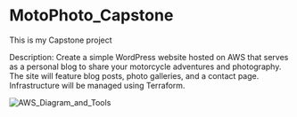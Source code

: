 # MotoPhoto_Capstone
This is my Capstone project 

Description: Create a simple WordPress website hosted on AWS that serves as a personal blog to share your motorcycle adventures and photography. The site will feature blog posts, photo galleries, and a contact page. Infrastructure will be managed using Terraform.


![AWS_Diagram_and_Tools](https://github.com/user-attachments/assets/589b50d3-c903-4f19-9dbb-a0b9da91ee66)
